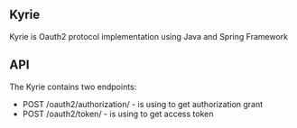 ## Kyrie

Kyrie is Oauth2 protocol implementation using Java and Spring Framework


## API
The Kyrie contains two endpoints:

- POST /oauth2/authorization/ - is using to get authorization grant
- POST /oauth2/token/ - is using to get access token

